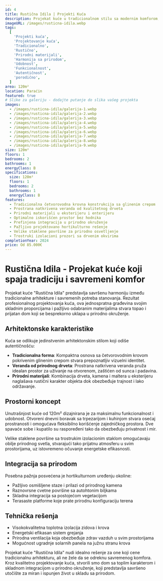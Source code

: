 ```yaml
---
id: 4
title: Rustična Idila | Projekti Kuća
description: Projekat kuće u tradicionalnom stilu sa modernim komforom, savršeno integrisan u prirodno okruženje. Profesionalno projektovanje kuća koje spaja autentični arhitektonski stil i savremene potrebe, sa naglaskom na harmoniju sa okolinom. Idealan izbor za ljubitelje tradicionalne arhitekture koji traže kvalitetne projekte kuća.
imageURL: /images/rusticna-idila.webp
tags:
  [
    'Projekti kuća',
    'Projektovanje kuća',
    'Tradicionalno',
    'Rustično',
    'Prirodni materijali',
    'Harmonija sa prirodom',
    'Udobnost',
    'Funkcionalnost',
    'Autentičnost',
    'porodično',
  ]
area: 120m²
location: Paraćin
featured: true
# Slike za galeriju - dodajte putanje do slika vašeg projekta
images:
  - /images/rusticna-idila/galerija-1.webp
  - /images/rusticna-idila/galerija-2.webp
  - /images/rusticna-idila/galerija-3.webp
  - /images/rusticna-idila/galerija-4.webp
  - /images/rusticna-idila/galerija-5.webp
  - /images/rusticna-idila/galerija-6.webp
  - /images/rusticna-idila/galerija-7.webp
  - /images/rusticna-idila/galerija-8.webp
  - /images/rusticna-idila/galerija-9.webp
size: 120m²
floors: 1
bedrooms: 2
bathrooms: 1
energyClass: B
specifications:
  size: 120m²
  floors: 1
  bedrooms: 2
  bathrooms: 1
  energyClass: B
features:
  - Tradicionalna četvorovodna krovna konstrukcija sa glinenim crepom
  - Prostrana natkrivena veranda od kvalitetnog drveta
  - Prirodni materijali u eksterijeru i enterijeru
  - Optimalno iskorišćen prostor bez hodnika
  - Prefinjena integracija u prirodno okruženje
  - Pažljivo projektovano hortikulturno rešenje
  - Velike staklene površine za prirodno osvetljenje
  - Trostruki izolacioni prozori sa drvenim okvirima
completionYear: 2024
price: Od 85.000€
---
```


# Rustična Idila - Projekat kuće koji spaja tradiciju i savremeni komfor

Projekat kuće "Rustična Idila" predstavlja savršenu harmoniju između tradicionalne arhitekture i savremenih potreba stanovanja. Rezultat profesionalnog projektovanja kuća, ova jednospratna građevina svojim skladnim proporcijama i pažljivo odabranim materijalima stvara topao i prijatan dom koji se besprekorno uklapa u prirodno okruženje.

## Arhitektonske karakteristike

Kuća se odlikuje jedinstvenim arhitektonskim stilom koji odiše autentičnošću:

- **Tradicionalna forma**: Kompaktna osnova sa četvorovodnim krovom pokrivenim glinenim crepom stvara prepoznatljiv vizuelni identitet.
- **Veranda od prirodnog drveta**: Prostrana natkrivena veranda pruža idealan prostor za uživanje na otvorenom, zaštićen od sunca i padavina.
- **Prirodni materijali**: Kombinacija drveta, kamena i maltera u eksterijeru naglašava rustični karakter objekta dok obezbeđuje trajnost i lako održavanje.

## Prostorni koncept

Unutrašnjost kuće od 120m² dizajnirana je za maksimalnu funkcionalnost i udobnost. Otvoreni dnevni boravak sa trpezarijom i kuhinjom stvara osećaj prostranosti i omogućava fleksibilno korišćenje zajedničkog prostora. Dve spavaće sobe i kupatilo su raspoređeni tako da obezbeđuju privatnost i mir.

Velike staklene površine sa trostrukim izolacionim staklom omogućavaju obilje prirodnog svetla, stvarajući tako prijatnu atmosferu u svim prostorijama, uz istovremeno očuvanje energetske efikasnosti.

## Integracija sa prirodom

Posebna pažnja posvećena je hortikulturnom uređenju okoline:

- Pažljivo osmišljene staze i prilazi od prirodnog kamena
- Raznovrsne cvetne površine sa autohtonim biljkama
- Skladna integracija sa postojećom vegetacijom
- Terasaste platforme koje prate prirodnu konfiguraciju terena

## Tehnička rešenja

- Visokokvalitetna toplotna izolacija zidova i krova
- Energetski efikasan sistem grejanja
- Prirodna ventilacija koja obezbeđuje zdrav vazduh u svim prostorijama
- Mogućnost ugradnje solarnih panela na južnu stranu krova

Projekat kuće "Rustična Idila" nudi idealno rešenje za one koji cene tradicionalnu arhitekturu, ali ne žele da se odreknu savremenog komfora. Kroz kvalitetno projektovanje kuća, stvorili smo dom sa toplim karakterom i skladnom integracijom u prirodno okruženje, koji predstavlja savršeno utočište za miran i ispunjen život u skladu sa prirodom.
